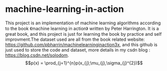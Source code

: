 # machine-learning-in-action
This project is an implementation of machine learning algorithms according to the book 《machine learning in action》 written by Peter Harrington. It is a great book, and this project is just for learning the book by practice and self improvment.The dataset used are all from the book related website: https://github.com/pbharrin/machinelearninginaction3x, and this github is just used to store the code and dataset, more details in my csdn blog : https://blog.csdn.net/solodom.
$$p(x) = \prod_{j=1}^{n}p(x_{j};\mu_{j},\sigma_{j}^{2})$$
